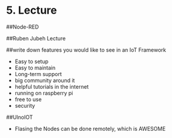 # 5. Lecture
##Node-RED

##Ruben Jubeh Lecture

##write down features you would like to see in an IoT Framework
* Easy to setup
* Easy to maintain
* Long-term support
* big community around it
* helpful tutorials in the internet
* running on raspberry pi
* free to use
* security

##UlnoIOT
* Flasing the Nodes can be done remotely, which is AWESOME
